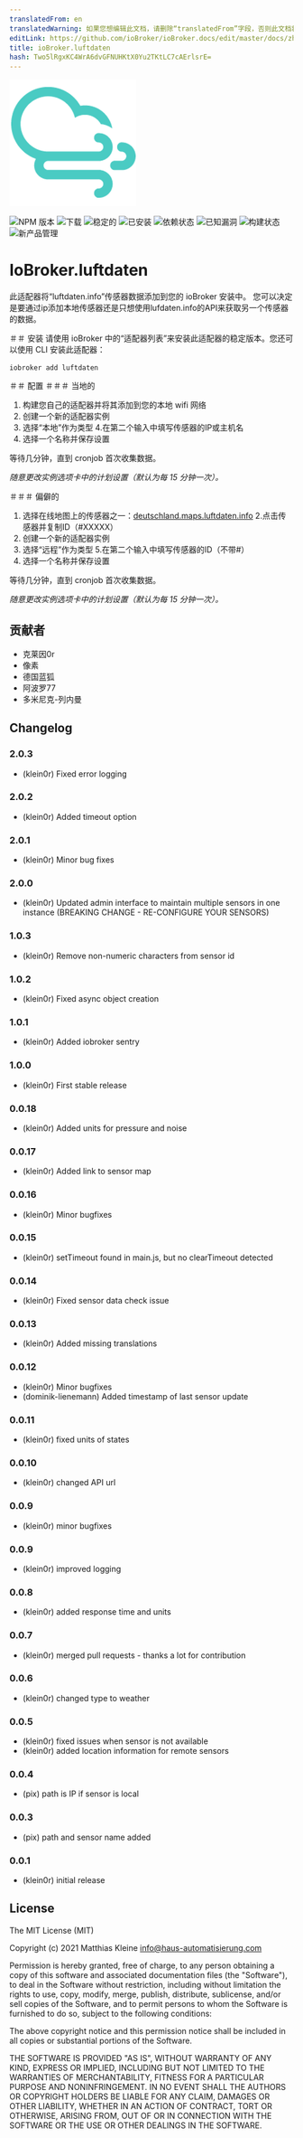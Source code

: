 ```yaml
---
translatedFrom: en
translatedWarning: 如果您想编辑此文档，请删除“translatedFrom”字段，否则此文档将再次自动翻译
editLink: https://github.com/ioBroker/ioBroker.docs/edit/master/docs/zh-cn/adapterref/iobroker.luftdaten/README.md
title: ioBroker.luftdaten
hash: Two5lRgxKC4WrA6dvGFNUHKtX0Yu2TKtLC7cAErlsrE=
---
```

![标识](../../../en/adapterref/iobroker.luftdaten/admin/luftdaten.png)

![NPM 版本](http://img.shields.io/npm/v/iobroker.luftdaten.svg)
![下载](https://img.shields.io/npm/dm/iobroker.luftdaten.svg)
![稳定的](http://iobroker.live/badges/luftdaten-stable.svg)
![已安装](http://iobroker.live/badges/luftdaten-installed.svg)
![依赖状态](https://img.shields.io/david/klein0r/iobroker.luftdaten.svg)
![已知漏洞](https://snyk.io/test/github/klein0r/ioBroker.luftdaten/badge.svg)
![构建状态](http://img.shields.io/travis/klein0r/ioBroker.luftdaten.svg)
![新产品管理](https://nodei.co/npm/iobroker.luftdaten.png?downloads=true)

# IoBroker.luftdaten
此适配器将“luftdaten.info”传感器数据添加到您的 ioBroker 安装中。
您可以决定是要通过ip添加本地传感器还是只想使用lufdaten.info的API来获取另一个传感器的数据。

＃＃ 安装
请使用 ioBroker 中的“适配器列表”来安装此适配器的稳定版本。您还可以使用 CLI 安装此适配器：

```
iobroker add luftdaten
```

＃＃ 配置
＃＃＃ 当地的
1. 构建您自己的适配器并将其添加到您的本地 wifi 网络
2. 创建一个新的适配器实例
3. 选择“本地”作为类型
4.在第二个输入中填写传感器的IP或主机名
5. 选择一个名称并保存设置

等待几分钟，直到 cronjob 首次收集数据。

*随意更改实例选项卡中的计划设置（默认为每 15 分钟一次）。*

＃＃＃ 偏僻的
1. 选择在线地图上的传感器之一：[deutschland.maps.luftdaten.info](https://deutschland.maps.luftdaten.info/)
2.点击传感器并复制ID（#XXXXX）
3. 创建一个新的适配器实例
4. 选择“远程”作为类型
5.在第二个输入中填写传感器的ID（不带#）
6. 选择一个名称并保存设置

等待几分钟，直到 cronjob 首次收集数据。

*随意更改实例选项卡中的计划设置（默认为每 15 分钟一次）。*

## 贡献者
- 克莱因0r
- 像素
- 德国蓝狐
- 阿波罗77
- 多米尼克-列内曼

## Changelog

### 2.0.3

* (klein0r) Fixed error logging

### 2.0.2

* (klein0r) Added timeout option

### 2.0.1

* (klein0r) Minor bug fixes

### 2.0.0

* (klein0r) Updated admin interface to maintain multiple sensors in one instance (BREAKING CHANGE - RE-CONFIGURE YOUR SENSORS)

### 1.0.3

* (klein0r) Remove non-numeric characters from sensor id

### 1.0.2

* (klein0r) Fixed async object creation

### 1.0.1

* (klein0r) Added iobroker sentry

### 1.0.0

* (klein0r) First stable release

### 0.0.18

* (klein0r) Added units for pressure and noise

### 0.0.17

* (klein0r) Added link to sensor map

### 0.0.16

* (klein0r) Minor bugfixes

### 0.0.15

* (klein0r) setTimeout found in main.js, but no clearTimeout detected

### 0.0.14

* (klein0r) Fixed sensor data check issue

### 0.0.13

* (klein0r) Added missing translations

### 0.0.12

* (klein0r) Minor bugfixes
* (dominik-lienemann) Added timestamp of last sensor update

### 0.0.11

* (klein0r) fixed units of states

### 0.0.10

* (klein0r) changed API url

### 0.0.9

* (klein0r) minor bugfixes

### 0.0.9

* (klein0r) improved logging

### 0.0.8

* (klein0r) added response time and units

### 0.0.7

* (klein0r) merged pull requests - thanks a lot for contribution

### 0.0.6

* (klein0r) changed type to weather

### 0.0.5

* (klein0r) fixed issues when sensor is not available
* (klein0r) added location information for remote sensors

### 0.0.4

* (pix) path is IP if sensor is local

### 0.0.3

* (pix) path and sensor name added

### 0.0.1

* (klein0r) initial release

## License

The MIT License (MIT)

Copyright (c) 2021 Matthias Kleine <info@haus-automatisierung.com>

Permission is hereby granted, free of charge, to any person obtaining a copy
of this software and associated documentation files (the "Software"), to deal
in the Software without restriction, including without limitation the rights
to use, copy, modify, merge, publish, distribute, sublicense, and/or sell
copies of the Software, and to permit persons to whom the Software is
furnished to do so, subject to the following conditions:

The above copyright notice and this permission notice shall be included in
all copies or substantial portions of the Software.

THE SOFTWARE IS PROVIDED "AS IS", WITHOUT WARRANTY OF ANY KIND, EXPRESS OR
IMPLIED, INCLUDING BUT NOT LIMITED TO THE WARRANTIES OF MERCHANTABILITY,
FITNESS FOR A PARTICULAR PURPOSE AND NONINFRINGEMENT. IN NO EVENT SHALL THE
AUTHORS OR COPYRIGHT HOLDERS BE LIABLE FOR ANY CLAIM, DAMAGES OR OTHER
LIABILITY, WHETHER IN AN ACTION OF CONTRACT, TORT OR OTHERWISE, ARISING FROM,
OUT OF OR IN CONNECTION WITH THE SOFTWARE OR THE USE OR OTHER DEALINGS IN
THE SOFTWARE.